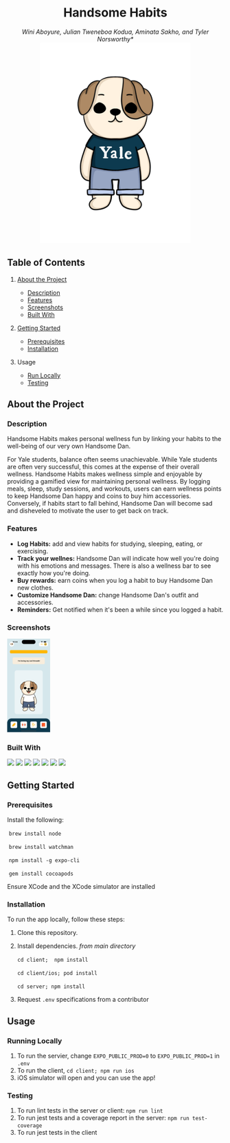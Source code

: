 <div align="center">
  <h1 align="center">Handsome Habits</h1>
  <em>Wini Aboyure, Julian Tweneboa Kodua, Aminata Sakho, and Tyler Norsworthy*</em>
</div>
<div align="center">
    <img src="bulldog.png" width="350" height="466" alt="Cartoon bulldog wearing jeans and a blue Yale t-shirt.">
</div>

## Table of Contents
1. [About the Project](#about-the-project)
    - [Description](#description)
    - [Features](#features)
    - [Screenshots](#screenshots)
    - [Built With](#built-with)


2. [Getting Started](#gettingstarted) 
    - [Prerequisites](#prerequisites)
    - [Installation](#installation)
3. Usage 
    - [Run Locally](#run-locally)
    - [Testing](#testing)




## About the Project

### Description
Handsome Habits makes personal wellness fun by linking your habits to the well-being of our very own Handsome Dan.

For Yale students, balance often seems unachievable. While Yale students are often very successful, this comes at the expense of their overall wellness. Handsome Habits makes wellness simple and enjoyable by providing a gamified view for maintaining personal wellness. By logging meals, sleep, study sessions, and workouts, users can earn wellness points to keep Handsome Dan happy and coins to buy him accessories. Conversely, if habits start to fall behind, Handsome Dan will become sad and disheveled to motivate the user to get back on track.

### Features
- **Log Habits:** add and view habits for studying, sleeping, eating, or exercising.
- **Track your wellnes:** Handsome Dan will indicate how well you're doing with his emotions and messages. There is also a wellness bar to see exactly how you're doing.
- **Buy rewards:** earn coins when you log a habit to buy Handsome Dan new clothes.
- **Customize Handsome Dan:** change Handsome Dan's outfit and accessories.
- **Reminders:** Get notified when it's been a while since you logged a habit.

### Screenshots
<img src="homescreenshot.png" alt="Home screen of a cartoon bulldog in the center, a coin total in the top right, a bulldog icon in the top left, and four habit icons on the bottom" width="100">

### Built With
<img src="https://img.shields.io/badge/next.js-000000?style=for-the-badge&logo=nextdotjs&logoColor=white" width="auto" height="30">

<img src="https://user-images.githubusercontent.com/25181517/117447155-6a868a00-af3d-11eb-9cfe-245df15c9f3f.png" width="auto" height="50">

<img src="https://user-images.githubusercontent.com/25181517/187955005-f4ca6f1a-e727-497b-b81b-93fb9726268e.png" width="auto" height="50">

<img src="https://user-images.githubusercontent.com/25181517/183897015-94a058a6-b86e-4e42-a37f-bf92061753e5.png" width="auto" height="50">

<img src="https://user-images.githubusercontent.com/25181517/182884177-d48a8579-2cd0-447a-b9a6-ffc7cb02560e.png" width="auto" height="50">

<img src="https://user-images.githubusercontent.com/25181517/192108372-f71d70ac-7ae6-4c0d-8395-51d8870c2ef0.png" width="auto" height="50">

<img src="https://user-images.githubusercontent.com/25181517/192109061-e138ca71-337c-4019-8d42-4792fdaa7128.png" width="auto" height="50">

## Getting Started

### Prerequisites
Install the following:

&nbsp;`brew install node`

&nbsp;`brew install watchman`

&nbsp;`npm install -g expo-cli`

&nbsp;`gem install cocoapods`

Ensure XCode and the XCode simulator are installed

### Installation

To run the app locally, follow these steps:

1. Clone this repository.
2. Install dependencies.
    *from main directory*

     `cd client; 
npm install`

    `cd client/ios;
pod install`

    `cd server;
npm install` 

3.  Request `.env` specifications from a contributor 


## Usage

### Running Locally

1. To run the servier, change `EXPO_PUBLIC_PROD=0` to `EXPO_PUBLIC_PROD=1` in `.env`
2. To run the client, `cd client;
npm run ios`
3. iOS simulator will open and you can use the app!


### Testing

1. To run lint tests in the server or client: `npm run lint`
2. To run jest tests and a coverage report in the server: `npm run test-coverage`
3. To run jest tests in the client






